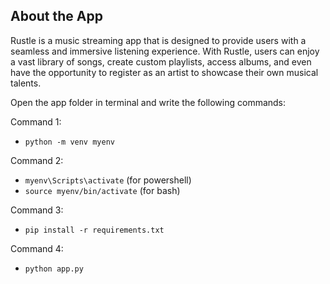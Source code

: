 ## About the App
Rustle is a music streaming app that is designed to provide users with a seamless and immersive listening experience. With Rustle, users can enjoy a vast library of songs, create custom playlists, access albums, and even have the opportunity to register as an artist to showcase their own musical talents.


Open the app folder in terminal and write the following commands:

Command 1:
- `python -m venv myenv`

Command 2:
- `myenv\Scripts\activate` (for powershell)
- `source myenv/bin/activate` (for bash)

Command 3: 
- `pip install -r requirements.txt`

Command 4:
- `python app.py`
